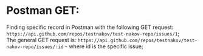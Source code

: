 # Postman GET:

Finding specific record in Postman with the following GET request: `https://api.github.com/repos/testnakov/test-nakov-repo/issues/1`; <br>
The general GET request is: `https://api.github.com/repos/testnakov/test-nakov-repo/issues/:id` - where id is the specific issue;
